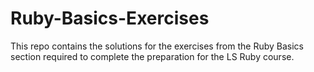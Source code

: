 # Ruby-Basics-Exercises

This repo contains the solutions for the exercises from the Ruby Basics section required to complete the preparation for the LS Ruby course.